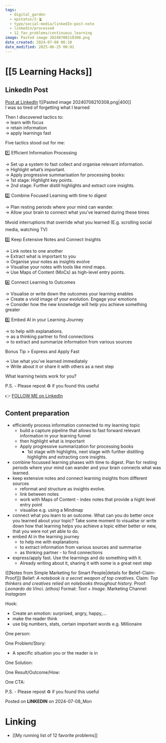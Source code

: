 ```yaml
---
tags:
  - digital_garden
  - epstatus/2-🪴
  - type/social-media/linkedIn-post-note
  - linkedin/processed
  - 12_fav_problems/continuous_learning
image: Pasted image 20240708210308.png
date_created: 2024-07-08 06:10
date_modified: 2025-06-25 00:01
---
```

# [[5 Learning Hacks]]

## LinkedIn Post

[Post at LinkedIn](https://www.linkedin.com/posts/sebastiankamilli_i-was-so-tired-of-forgetting-what-i-learned-activity-7215965358375997440-bfaP?utm_source=share&utm_medium=member_desktop)
![[Pasted image 20240708210308.png|400]]  
I was so tired of forgetting what I learned  
  
Then I discovered tactics to:  
→ learn with focus  
→ retain information  
→ apply learnings fast  
  
Five tactics stood out for me:  
  
1️⃣ Efficient Information Processing  
  
→ Set up a system to fast collect and organise relevant information.  
→ Highlight what’s important.  
→ Apply progressive summarisation for processing books:  
→ 1st stage: Highlight key points.  
→ 2nd stage: Further distill highlights and extract core insights.  
  
2️⃣ Combine Focused Learning with time to digest  
  
→ Plan resting periods where your mind can wander.  
→ Allow your brain to connect what you’ve learned during these times  
  
❗️Avoid interruptions that override what you learned (E.g. scrolling social media, watching TV)  
  
3️⃣ Keep Extensive Notes and Connect Insights  
  
→ Link notes to one another  
→ Extract what is important to you  
→ Organise your notes as insights evolve  
→ Visualise your notes with tools like mind maps.  
→ Use Maps of Content (MoCs) as high-level entry points.  
  
4️⃣ Connect Learning to Outcomes  
  
→ Visualise or write down the outcomes your learning enables  
→ Create a vivid image of your evolution. Engage your emotions  
→ Consider how the new knowledge will help you achieve something greater  
  
5️⃣ Embed AI in your Learning Journey  
  
→ to help with explanations.  
→ as a thinking partner to find connections  
→ to extract and summarize information from various sources  
  
Bonus Tip > Express and Apply Fast  
  
→ Use what you’ve learned immediately  
→ Write about it or share it with others as a next step  
  
What learning twists work for you?  
  
P.S. - Please repost ♻ if you found this useful

👉 [FOLLOW ME on LinkedIn](https://www.linkedin.com/comm/mynetwork/discovery-see-all?usecase=PEOPLE_FOLLOWS&followMember=sebastiankamilli)

## Content preparation

+ efficiently process information connected to my learning topic
	+ build a capture pipeline that allows to fast forward relevant information in your learning funnel
	+ then highlight what is important
	+ Apply progressive summarization for processing books 
		+ 1st stage with highlights, next stage with further distilling highlights and extracting core insights. 
+ combine focussed learning phases with time to digest. Plan for resting periods where your mind can wander and your brain connects what was learned. 
+ keep extensive notes and connect learning insights from different sources
	+ reformat and structure as insights evolve. 
	+ link between notes
	+ work with Maps of Content - index notes that provide a hight level entry point
	+ visualise e.g. using a Mindmap
+ connect what you learn to an outcome. What can you do better once you learned about your topic? Take some moment to visualise or write down how that learning helps you achieve a topic either better or new, that you were not yet able to do. 
+ embed AI in the learning journey
	+ to help me with explanations
	+ to extract information from various sources and summarise 
	+ as thinking partner - to find connections
+ express/apply fast. Use the learnings and do something with it. 
	+ Already writing about it, sharing it with some is a great next step

([[Notes from Simple Marketing for Smart People|details for Belief-Claim-Proof]])
Belief: *A notebook is a secret weapon of top creatives.* 
Claim: *Top thinkers and creatives relied on notebooks throughout history.* 
Proof: *Leonardo da Vinci. (ethos)* 
Format: *Text + Image.* 
Marketing Channel: *Instagram*

Hook: 
+ Create an emotion: surprised, angry, happy,...
+ make the reader think
+ use big numbers, stats, certain important words e.g. Millionaire

One person:

One Problem/Story:
+ A specific situation you or the reader is in

One Solution:

One Result/Outcome/How:

One CTA:

P.S. - Please repost ♻ if you found this useful

Posted on **LINKEDIN** on 2024-07-08_Mon

# Linking

+ [[My running list of 12 favorite problems]]